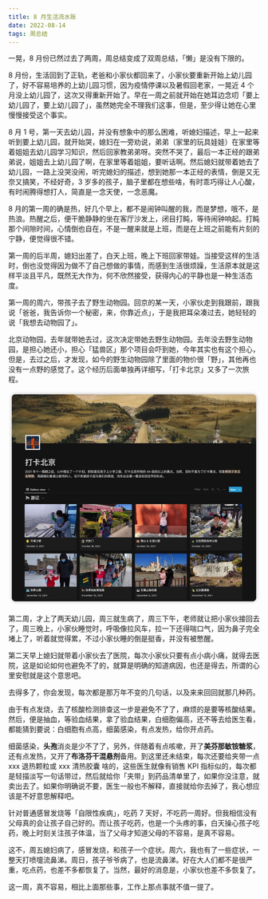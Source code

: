 ```yaml
---
title: 8 月生活流水账
date: 2022-08-14
tags: 周总结
---
```


一晃，8 月份已然过去了两周，周总结变成了双周总结，「懒」是没有下限的。

<!-- more -->

8 月份，生活回到了正轨，老爸和小家伙都回来了，小家伙要重新开始上幼儿园了，好不容易培养的上幼儿园习惯，因为疫情停课以及暑假回老家，一晃近 4 个月没上幼儿园了，这次又得重新开始了。早在一周之前就开始在她耳边念叨「要上幼儿园了，要上幼儿园了」，虽然她完全不理我们这事，但是，至少得让她在心里慢慢接受这个事实。

8 月 1 号，第一天去幼儿园，并没有想象中的那么困难，听媳妇描述，早上一起来听到要上幼儿园，就开始哭，媳妇在一旁劝说，弟弟（家里的玩具娃娃）在家里等着姐姐去幼儿园学习知识，然后回家教弟弟呀。突然不哭了，最后一本正经的跟弟弟说，姐姐去上幼儿园了啊，在家里等着姐姐，要听话啊。然后媳妇就带着她去了幼儿园，一路上没哭没闹，听完媳妇的描述，想到她那一本正经的表情，倒是又无奈又搞笑，不经好奇，3 岁多的孩子，脑子里都在想些啥，有时乖巧得让人心酸，有时闹腾得想打人，简直是一念天使，一念恶魔。

8 月的第一周的确是热，好几个早上，都不是闹钟叫醒的我，而是梦想，哦不，是热浪。热醒之后，便干脆静静的坐在客厅沙发上，闭目打盹，等待闹钟响起。打盹那个间隙时间，心情倒也自在，不是一醒来就是上班，而是在上班之前能有片刻的宁静，便觉得很不错。

第一周的后半周，媳妇出差了，白天上班，晚上下班回家带娃。当接受这样的生活时，倒也没觉得因为做不了自己想做的事情，而感到生活很烦躁，生活原本就是这样平淡且平凡，既然无大作为，何不欣然接受，获得内心的平静也是一种生活态度。

第一周的周六，带孩子去了野生动物园。回京的某一天，小家伙走到我跟前，跟我说「爸爸，我告诉你一个秘密，来，你靠近点」，于是我把耳朵凑过去，她轻轻的说「我想去动物园了」。

北京动物园，去年就带她去过，这次决定带她去野生动物园。去年没去野生动物园，是担心她还小，担心「猛兽区」那个项目会吓到她，今年其实也有这个担心，但是，去过之后，才发现，如今的野生动物园除了里面的物价很「野」，其他再也没有一点野的感觉了。这个经历后面单独再详细写，「打卡北京」又多了一次旅程。

![](/image/2022-08-14-week-summary/1E348D68-8B2D-4955-B147-2DC50677C59E.77121eb8dc1f48e4bdc9d1554dd6a112.jpg)

第二周，才上了两天幼儿园，周三就生病了，周三下午，老师就让把小家伙接回去了，周三晚上，小家伙睡觉时，呼吸像拉风车，拉一下还得喘口气，因为鼻子完全堵上了，听着就觉得累，不过小家伙睡的倒是挺香，并没有被憋醒。

第二天早上媳妇就带着小家伙去了医院，每次小家伙只要有点小病小痛，就得去医院，这是如论如何也避免不了的，就算是明确的知道病因，也还是得去，所谓的心里安慰就是这个意思吧。

去得多了，你会发现，每次都是那万年不变的几句话，以及来来回回就那几种药。

由于有点发烧，去了核酸检测排查这一步是避免不了了，麻烦的是要等核酸结果。然后，便是抽血，等验血结果，拿了验血结果，白细胞偏高，还不等去给医生看，都能猜到要说：白细胞有点高，细菌感染，有点发热，给你开点药。

细菌感染，**头孢**消炎是少不了了，另外，伴随着有点咳嗽，开了**美芬那敏铵糖浆**，还有点发热，又开了**布洛芬干混悬剂**备用。到这里还未结束，每次还要给夹带一点 xxx 退热颗粒或 xxx 清热胶囊 啥的，这些医生就像有销售 KPI 指标似的，每次都是轻描淡写一句话带过，然后就给你「夹带」到药品清单里了，如果你没注意，就卖出去了。如果你明确说不要，医生一般也不解释，直接就给你去掉了，我心想应该是不好意思解释吧。

针对普通感冒发烧等「自限性疾病」，吃药 7 天好，不吃药一周好。但我相信没有父母真的会让孩子自己好的。而让孩子吃药，也是一个头疼的事，白天操心孩子吃药，晚上时刻关注孩子体温，当了父母才知道父母的不容易，是真不容易。

这不，周五媳妇病了，感冒发烧，和孩子一个症状。周六，我也有了一些症状，一整天打喷嚏流鼻涕。周日，孩子爷爷病了，也是流鼻涕。好在大人们都不是很严重，吃点药，也差不多都恢复了。当然，最好的消息是，小家伙也差不多恢复了。

这一周，真不容易，相比上面那些事，工作上那点事就不值一提了。